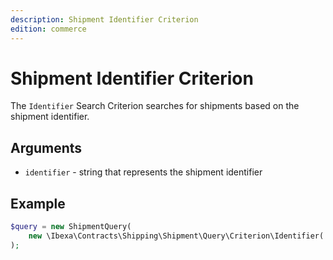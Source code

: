 ```yaml
---
description: Shipment Identifier Criterion
edition: commerce
---
```


# Shipment Identifier Criterion

The `Identifier` Search Criterion searches for shipments based on the shipment identifier.

## Arguments

- `identifier` - string that represents the shipment identifier

## Example

``` php
$query = new ShipmentQuery( 
    new \Ibexa\Contracts\Shipping\Shipment\Query\Criterion\Identifier('f1t7z-3rb3rt')
);
```
